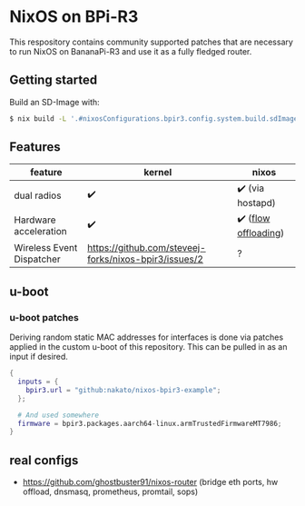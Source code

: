 # NixOS on BPi-R3

This respository contains community supported patches that are necessary to run NixOS on BananaPi-R3 and use it as a fully fledged router.

## Getting started

Build an SD-Image with:

```sh
$ nix build -L '.#nixosConfigurations.bpir3.config.system.build.sdImage'
```

## Features

| feature                   | kernel                                                | nixos                                                                                       |
| ------------------------- | ----------------------------------------------------- | ------------------------------------------------------------------------------------------- |
| dual radios               | ✔️                                                    | ✔️ (via hostapd)                                                                            |
| Hardware acceleration     | ✔️                                                    | ✔️ ([flow offloading](https://www.kernel.org/doc/html/latest/networking/nf_flowtable.html)) |
| Wireless Event Dispatcher | https://github.com/steveej-forks/nixos-bpir3/issues/2 | ?                                                                                           |

## u-boot

### u-boot patches

Deriving random static MAC addresses for interfaces is done via patches
applied in the custom u-boot of this repository. This can be pulled in as
an input if desired.

```nix
{
  inputs = {
    bpir3.url = "github:nakato/nixos-bpir3-example";
  };

  # And used somewhere
  firmware = bpir3.packages.aarch64-linux.armTrustedFirmwareMT7986;
}
```

## real configs

- https://github.com/ghostbuster91/nixos-router
  (bridge eth ports, hw offload, dnsmasq, prometheus, promtail, sops)
